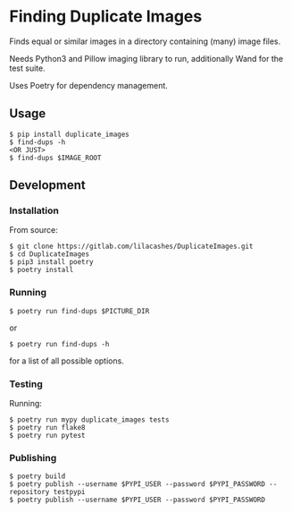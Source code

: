 # Finding Duplicate Images

Finds equal or similar images in a directory containing (many) image files.

Needs Python3 and Pillow imaging library to run, additionally Wand for the test suite.

Uses Poetry for dependency management.

## Usage
```shell
$ pip install duplicate_images
$ find-dups -h
<OR JUST>
$ find-dups $IMAGE_ROOT 
```

## Development
### Installation

From source:
```shell
$ git clone https://gitlab.com/lilacashes/DuplicateImages.git
$ cd DuplicateImages
$ pip3 install poetry
$ poetry install
```

### Running

```shell
$ poetry run find-dups $PICTURE_DIR
```
or
```shell
$ poetry run find-dups -h
```
for a list of all possible options.

### Testing

Running:
```shell
$ poetry run mypy duplicate_images tests
$ poetry run flake8
$ poetry run pytest
```

### Publishing

```shell
$ poetry build
$ poetry publish --username $PYPI_USER --password $PYPI_PASSWORD --repository testpypi
$ poetry publish --username $PYPI_USER --password $PYPI_PASSWORD
```
